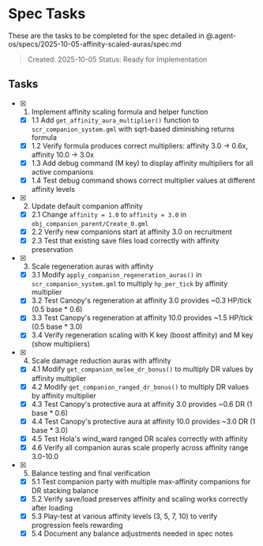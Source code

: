 # Spec Tasks

These are the tasks to be completed for the spec detailed in @.agent-os/specs/2025-10-05-affinity-scaled-auras/spec.md

> Created: 2025-10-05
> Status: Ready for Implementation

## Tasks

- [x] 1. Implement affinity scaling formula and helper function
  - [x] 1.1 Add `get_affinity_aura_multiplier()` function to `scr_companion_system.gml` with sqrt-based diminishing returns formula
  - [x] 1.2 Verify formula produces correct multipliers: affinity 3.0 → 0.6x, affinity 10.0 → 3.0x
  - [x] 1.3 Add debug command (M key) to display affinity multipliers for all active companions
  - [x] 1.4 Test debug command shows correct multiplier values at different affinity levels

- [x] 2. Update default companion affinity
  - [x] 2.1 Change `affinity = 1.0` to `affinity = 3.0` in `obj_companion_parent/Create_0.gml`
  - [x] 2.2 Verify new companions start at affinity 3.0 on recruitment
  - [x] 2.3 Test that existing save files load correctly with affinity preservation

- [x] 3. Scale regeneration auras with affinity
  - [x] 3.1 Modify `apply_companion_regeneration_auras()` in `scr_companion_system.gml` to multiply `hp_per_tick` by affinity multiplier
  - [x] 3.2 Test Canopy's regeneration at affinity 3.0 provides ~0.3 HP/tick (0.5 base * 0.6)
  - [x] 3.3 Test Canopy's regeneration at affinity 10.0 provides ~1.5 HP/tick (0.5 base * 3.0)
  - [x] 3.4 Verify regeneration scaling with K key (boost affinity) and M key (show multipliers)

- [x] 4. Scale damage reduction auras with affinity
  - [x] 4.1 Modify `get_companion_melee_dr_bonus()` to multiply DR values by affinity multiplier
  - [x] 4.2 Modify `get_companion_ranged_dr_bonus()` to multiply DR values by affinity multiplier
  - [x] 4.3 Test Canopy's protective aura at affinity 3.0 provides ~0.6 DR (1 base * 0.6)
  - [x] 4.4 Test Canopy's protective aura at affinity 10.0 provides ~3.0 DR (1 base * 3.0)
  - [x] 4.5 Test Hola's wind_ward ranged DR scales correctly with affinity
  - [x] 4.6 Verify all companion auras scale properly across affinity range 3.0-10.0

- [x] 5. Balance testing and final verification
  - [x] 5.1 Test companion party with multiple max-affinity companions for DR stacking balance
  - [x] 5.2 Verify save/load preserves affinity and scaling works correctly after loading
  - [x] 5.3 Play-test at various affinity levels (3, 5, 7, 10) to verify progression feels rewarding
  - [x] 5.4 Document any balance adjustments needed in spec notes
